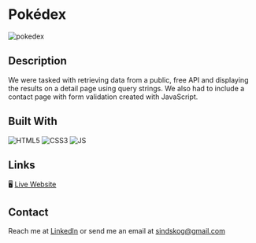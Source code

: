 # Pokédex

![pokedex](https://github.com/sindrebenjamin/ca-js-pokedex/assets/111867312/66279090-27c0-4e4d-834a-185e5165dbca)

## Description
We were tasked with retrieving data from a public, free API and displaying the results on a detail page using query strings. We also had to include a contact page with form validation created with JavaScript.

## Built With
![HTML5](https://img.shields.io/badge/-HTML5-white?style=for-the-badge&logo=html5)
![CSS3](https://img.shields.io/badge/-CSS3-white?style=for-the-badge&logo=css3&logoColor=264de4)
![JS](https://img.shields.io/badge/JavaScript-323330?style=for-the-badge&logo=javascript&logoColor=F7DF1E)

## Links
🖥️ [Live Website](https://fluffy-belekoy-a2da8e.netlify.app "View the project live through Netlify")   

## Contact
Reach me at [LinkedIn](https://www.linkedin.com/in/sindre-skoglund-hansen-673825148/) or send me an email at sindskog@gmail.com





